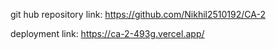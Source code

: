 git hub repository link:   https://github.com/Nikhil2510192/CA-2

deployment link:  https://ca-2-493g.vercel.app/

